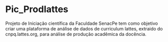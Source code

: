 # Pic_Prodlattes
 Projeto de Iniciação científica da Faculdade SenacPe tem como objetivo criar uma plataforma de análise de dados de curriculum lattes, extraido do cnpq.lattes.org,
para análise de produção acadêmica da docência.